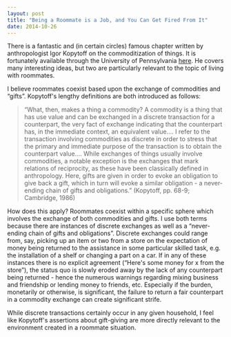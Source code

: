 ```yaml
---
layout: post
title: "Being a Roommate is a Job, and You Can Get Fired From It"
date: 2014-10-26
---
```


There is a fantastic and (in certain circles) famous chapter written by anthropologist Igor Kopytoff on the commoditization of things. It is fortunately available through the University of Pennsylvania [here](http://web-facstaff.sas.upenn.edu/~cavitch/pdf-library/Kopytoff_CulturalBiography.pdf). He covers many interesting ideas, but two are particularly relevant to the topic of living with roommates. 

I believe roommates coexist based upon the exchange of commodities and &ldquo;gifts&rdquo;. Kopytoff&apos;s lengthy definitions are both introduced as follows:
 
> &ldquo;What, then, makes a thing a commodity? A commodity is a thing that has use value and can be exchanged in a discrete transaction for a counterpart, the very fact of exchange indicating that the counterpart has, in the immediate context, an equivalent value.... I refer to the transaction involving commodities as discrete in order to stress that the primary and immediate purpose of the transaction is to obtain the counterpart value.... While exchanges of things usually involve commodities, a notable exception is the exchanges that mark relations of reciprocity, as these have been classically defined in anthropology. Here, gifts are given in order to evoke an obligation to give back a gift, which in turn will evoke a similar obligation - a never-ending chain of gifts and obligations.&rdquo; (Kopytoff, pp. 68-9; Cambridge, 1986)

How does this apply? Roommates coexist within a specific sphere which involves the exchange of both commodities and gifts. I use both terms because there are instances of discrete exchanges as well as a &ldquo;never-ending chain of gifts and obligations&rdquo;. Discrete exchanges could range from, say, picking up an item or two from a store on the expectation of money being returned to the assistance in some particular skilled task, e.g. the installation of a shelf or changing a part on a car. If in any of these instances there is no explicit agreement (&ldquo;Here&apos;s some money for x from the store&rdquo;), the status quo is slowly eroded away by the lack of any counterpart being returned - hence the numerous warnings regarding mixing business and friendship or lending money to friends, etc. Especially if the burden, monetarily or otherwise, is significant, the failure to return a fair counterpart in a commodity exchange can create significant strife. 

While discrete transactions certainly occur in any given household, I feel like Kopytoff&apos;s assertions about gift-giving are more directly relevant to the environment created in a roommate situation. 
